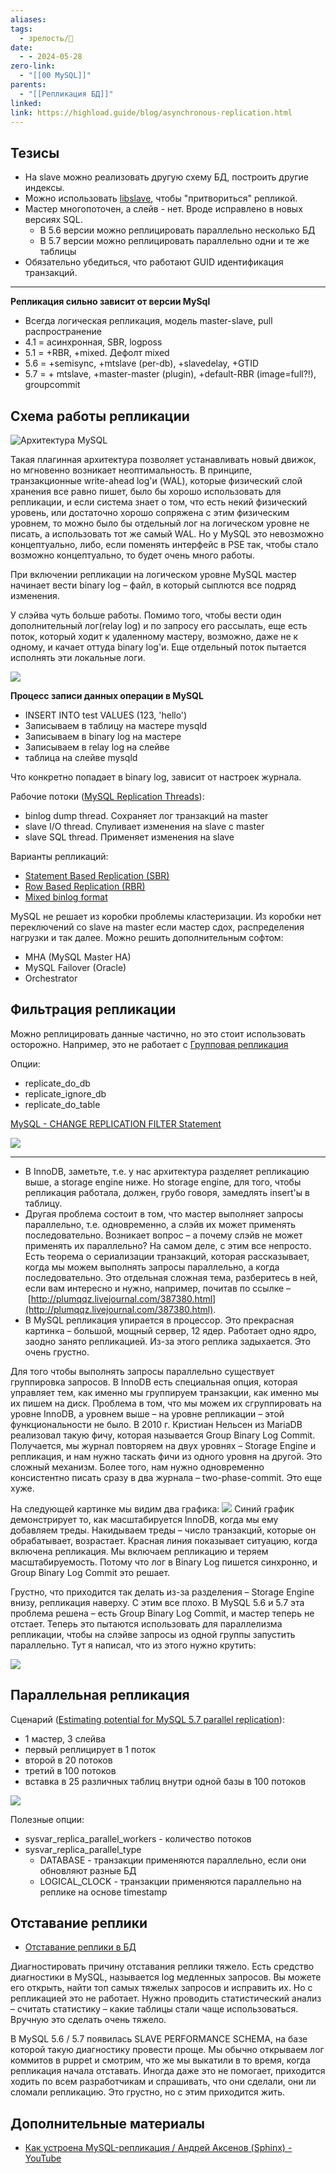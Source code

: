 ```yaml
---
aliases: 
tags:
  - зрелость/🌱
date:
  - - 2024-05-28
zero-link:
  - "[[00 MySQL]]"
parents:
  - "[[Репликация БД]]"
linked: 
link: https://highload.guide/blog/asynchronous-replication.html
---
```

## Тезисы
- На slave можно реализовать другую схему БД, построить другие индексы.
- Можно использовать [libslave](libslave.md), чтобы "притвориться" репликой.
- Мастер многопоточен, а слейв - нет. Вроде исправлено в новых версиях SQL.
	- В 5.6 версии можно реплицировать параллельно несколько БД
	- В 5.7 версии можно реплицировать параллельно одни и те же таблицы
- Обязательно убедиться, что работают GUID идентификация транзакций.
***


**Репликация сильно зависит от версии MySql**
- Всегда логическая репликация, модель master-slave, pull распространение
- 4.1 = асинхронная, SBR, logposs
- 5.1 = +RBR, +mixed. Дефолт mixed 
- 5.6 = +semisync, +mtslave (per-db), +slavedelay, +GTID
- 5.7 = + mtslave, +master-master (plugin), +default-RBR (image=full?!), groupcommit

## Схема работы репликации
![Архитектура MySQL](Архитектура%20MySQL.md#^42f122)

Такая плагинная архитектура позволяет устанавливать новый движок, но мгновенно возникает неоптимальность. В принципе, транзакционные write-ahead log'и (WAL), которые физический слой хранения все равно пишет, было бы хорошо использовать для репликации, и если система знает о том, что есть некий физический уровень, или достаточно хорошо сопряжена с этим физическим уровнем, то можно было бы отдельный лог на логическом уровне не писать, а использовать тот же самый WAL. Но у MySQL это невозможно концептуально, либо, если поменять интерфейс в PSE так, чтобы стало возможно концептуально, то будет очень много работы.

При включении репликации на логическом уровне MySQL мастер начинает вести binary log – файл, в который сыплются все подряд изменения.

У слэйва чуть больше работы. Помимо того, чтобы вести один дополнительный лог(relay log) и по запросу его рассылать, еще есть поток, который ходит к удаленному мастеру, возможно, даже не к одному, и качает оттуда binary log'и. Еще отдельный поток пытается исполнять эти локальные логи.

![](Pasted%20image%2020240712083105.png)

**Процесс записи данных операции в MySQL**
- INSERT INTO test VALUES (123, 'hello')
- Записываем в таблицу на мастере mysqld
- Записываем в binary log на мастере
- Записываем в relay log на слейве
- таблица на слейве mysqld

Что конкретно попадает в binary log, зависит от настроек журнала. 

Рабочие потоки ([MySQL Replication Threads](https://dev.mysql.com/doc/refman/8.0/en/replication-threads.html)):
- binlog dump thread. Сохраняет лог транзакций на master
- slave I/O thread. Спуливает изменения на slave с master
- slave SQL thread. Применяет изменения на slave

Варианты репликаций:
- [Statement Based Replication (SBR)](Statement%20Based%20Replication%20(SBR).md)
- [Row Based Replication (RBR)](Row%20Based%20Replication%20(RBR).md)
- [Mixed binlog format](Mixed%20binlog%20format.md)

MySQL не решает из коробки проблемы кластеризации. Из коробки нет переключений со slave на master если мастер сдох, распределения нагрузки и так далее. Можно решить дополнительным софтом:
- MHA (MySQL Master HA)
- MySQL Failover (Oracle)
- Orchestrator
## Фильтрация репликации
Можно реплицировать данные частично, но это стоит использовать осторожно. Например, это не работает с [Групповая репликация](Групповая%20репликация.md)

Опции:
- replicate_do_db
- replicate_ignore_db
- replicate_do_table

[MySQL - CHANGE REPLICATION FILTER Statement](https://dev.mysql.com/doc/refman/8.0/en/change-replication-filter.html)

![](Pasted%20image%2020240605091913.png)


***

- В InnoDB, заметьте, т.е. у нас архитектура разделяет репликацию выше, а storage engine ниже. Но storage engine, для того, чтобы репликация работала, должен, грубо говоря, замедлять insert'ы в таблицу.
- Другая проблема состоит в том, что мастер выполняет запросы параллельно, т.е. одновременно, а слэйв их может применять последовательно. Возникает вопрос – а почему слэйв не может применять их параллельно? На самом деле, с этим все непросто. Есть теорема о сериализации транзакций, которая рассказывает, когда мы можем выполнять запросы параллельно, а когда последовательно. Это отдельная сложная тема, разберитесь в ней, если вам интересно и нужно, например, почитав по ссылке – [http://plumqqz.livejournal.com/387380.html](http://plumqqz.livejournal.com/387380.html).
- В MySQL репликация упирается в процессор. Это прекрасная картинка – большой, мощный сервер, 12 ядер. Работает одно ядро, заодно занято репликацией. Из-за этого реплика задыхается. Это очень грустно.

Для того чтобы выполнять запросы параллельно существует группировка запросов. В InnoDB есть специальная опция, которая управляет тем, как именно мы группируем транзакции, как именно мы их пишем на диск. Проблема в том, что мы можем их сгруппировать на уровне InnoDB, а уровнем выше – на уровне репликации – этой функциональности не было. В 2010 г. Кристиан Нельсен из MariaDB реализовал такую фичу, которая называется Group Binary Log Commit. Получается, мы журнал повторяем на двух уровнях – Storage Engine и репликация, и нам нужно таскать фичи из одного уровня на другой. Это сложный механизм. Более того, нам нужно одновременно консистентно писать сразу в два журнала – two-phase-commit. Это еще хуже.

На следующей картинке мы видим два графика:
![](Pasted%20image%2020240528090119.png)
Синий график демонстрирует то, как масштабируется InnoDB, когда мы ему добавляем треды. Накидываем треды – число транзакций, которые он обрабатывает, возрастает. Красная линия показывает ситуацию, когда включена репликация. Мы включаем репликацию и теряем масштабируемость. Потому что лог в Binary Log пишется синхронно, и Group Binary Log Commit это решает.

Грустно, что приходится так делать из-за разделения – Storage Engine внизу, репликация наверху. С этим все плохо. В MySQL 5.6 и 5.7 эта проблема решена – есть Group Binary Log Commit, и мастер теперь не отстает. Теперь это пытаются использовать для параллелизма репликации, чтобы на слэйве запросы из одной группы запустить параллельно. Тут я написал, что из этого нужно крутить:

![](Pasted%20image%2020240528090205.png)


## Параллельная репликация
Сценарий ([Estimating potential for MySQL 5.7 parallel replication](https://www.percona.com/blog/estimating-potential-for-mysql-5-7-parallel-replication/)):
- 1 мастер, 3 слейва
- первый реплицирует в 1 поток
- второй в 20 потоков 
- третий в 100 потоков
- вставка в 25 различных таблиц внутри одной базы в 100 потоков

![](Pasted%20image%2020240606094633.png)

Полезные опции:
- sysvar_replica_parallel_workers - количество потоков
- sysvar_replica_parallel_type
	- DATABASE - транзакции применяются параллельно, если они обновляют разные БД
	- LOGICAL_CLOCK - транзакции применяются параллельно на реплике на основе timestamp
## Отставание реплики
- [Отставание реплики в БД](Отставание%20реплики%20в%20БД.md)

Диагностировать причину отставания реплики тяжело. Есть средство диагностики в MySQL, называется log медленных запросов. Вы можете его открыть, найти топ самых тяжелых запросов и исправить их. Но с репликацией это не работает. Нужно проводить статистический анализ – считать статистику – какие таблицы стали чаще использоваться. Вручную это сделать очень тяжело.

В MySQL 5.6 / 5.7 появилась SLAVE PERFORMANCE SCHEMA, на базе которой такую диагностику провести проще. Мы обычно открываем лог коммитов в puppet и смотрим, что же мы выкатили в то время, когда репликация начала отставать. Иногда даже это не помогает, приходится ходить по всем разработчикам и спрашивать, что они сделали, они ли сломали репликацию. Это грустно, но с этим приходится жить.

## Дополнительные материалы
- [Как устроена MySQL-репликация / Андрей Аксенов (Sphinx) - YouTube](https://www.youtube.com/watch?v=lHFaZkJk2O0)